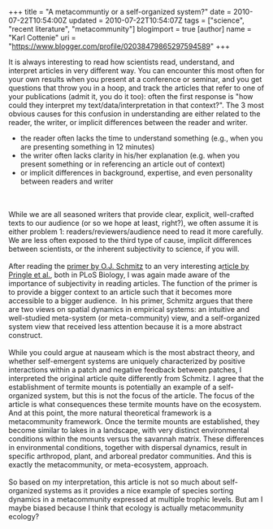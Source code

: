 +++
title = "A metacommuntiy or a self-organized system?"
date = 2010-07-22T10:54:00Z
updated = 2010-07-22T10:54:07Z
tags = ["science", "recent literature", "metacommunity"]
blogimport = true 
[author]
	name = "Karl Cottenie"
	uri = "https://www.blogger.com/profile/02038479865297594589"
+++

<div style="margin-bottom: 0px; margin-left: 0px; margin-right: 0px; margin-top: 0px;">It is always interesting to read how scientists read, understand, and interpret articles in very different way. You can encounter this most often for your own results when you&nbsp;present at a conference or seminar, and you get questions that throw you in a hoop, and&nbsp;track the articles that refer to one of your publications (admit it, you do it too): often the first response is "how could they interpret my text/data/interpretation in that context?".&nbsp;The 3 most obvious causes for this confusion&nbsp;in understanding&nbsp;are either related to the reader, the writer, or implicit differences between the reader and writer.&nbsp;</div><div style="margin-bottom: 0px; margin-left: 0px; margin-right: 0px; margin-top: 0px;"></div><ul><li>the reader often lacks the time to understand something (e.g., when you are presenting something in 12 minutes)</li><li>the writer often lacks clarity in his/her explanation (e.g. when you present something or in referencing an article out of context)</li><li>or implicit differences in background, expertise, and even personality between readers and writer</li></ul><br /><div style="margin-bottom: 0px; margin-left: 0px; margin-right: 0px; margin-top: 0px;"><br /></div><div style="margin-bottom: 0px; margin-left: 0px; margin-right: 0px; margin-top: 0px;">While we are all seasoned writers that provide clear, explicit, well-crafted texts to our audience (or so we hope at least, right?), we often assume it is either problem 1: readers/reviewers/audience need to read it more carefully. We are less often exposed to the third type of cause, implicit differences between scientists, or the inherent subjectivity to science, if you will.</div><div style="margin-bottom: 0px; margin-left: 0px; margin-right: 0px; margin-top: 0px;"><br /></div><div style="margin-bottom: 0px; margin-left: 0px; margin-right: 0px; margin-top: 0px;">After reading the&nbsp;<a href="http://www.plosbiology.org/article/info:doi/10.1371/journal.pbio.1000378">primer by O.J. Schmitz</a>&nbsp;to an very interesting a<a href="http://www.plosbiology.org/article/info:doi/10.1371/journal.pbio.1000377">rticle by Pringle et al.</a>, both in PLoS Biology, I was again made aware of the importance of subjectivity in reading articles. The function of the primer is to provide a bigger context to an article such that it becomes more accessible to a bigger audience. &nbsp;In his primer, Schmitz argues that there are two views on spatial dynamics in empirical systems: an intuitive and well-studied meta-system (or meta-community) view, and a self-organized system view that received less attention because it is a more abstract construct.</div><div style="margin-bottom: 0px; margin-left: 0px; margin-right: 0px; margin-top: 0px;"><br /></div><div style="margin-bottom: 0px; margin-left: 0px; margin-right: 0px; margin-top: 0px;">While you could argue at&nbsp;nauseam&nbsp;which is the most abstract theory, and whether self-emergent systems are uniquely characterized by positive interactions within a patch and negative feedback between patches, I interpreted the original article quite differently from Schmitz. I agree that the establishment of termite mounts is potentially an example of a self-organized system, but this is not the focus of the article. The focus of the article is what consequences these termite mounts have on the ecosystem. And at this point, the more natural theoretical framework is a metacommunity framework. Once the termite mounts are established, they become similar to lakes in a landscape, with very distinct environmental conditions within the mounts versus the savannah matrix. These differences in environmental conditions, together with dispersal dynamics, result in specific arthropod, plant, and arboreal predator communities. And this is exactly the metacommunity, or meta-ecosystem, approach.</div><div style="margin-bottom: 0px; margin-left: 0px; margin-right: 0px; margin-top: 0px;"><br /></div><div style="margin-bottom: 0px; margin-left: 0px; margin-right: 0px; margin-top: 0px;">So based on my interpretation, this article is not so much about self-organized systems as it provides a nice example of species sorting dynamics in a metacommunity expressed at multiple trophic levels. But am I maybe biased because I think that ecology is actually metacommunity ecology?</div>
